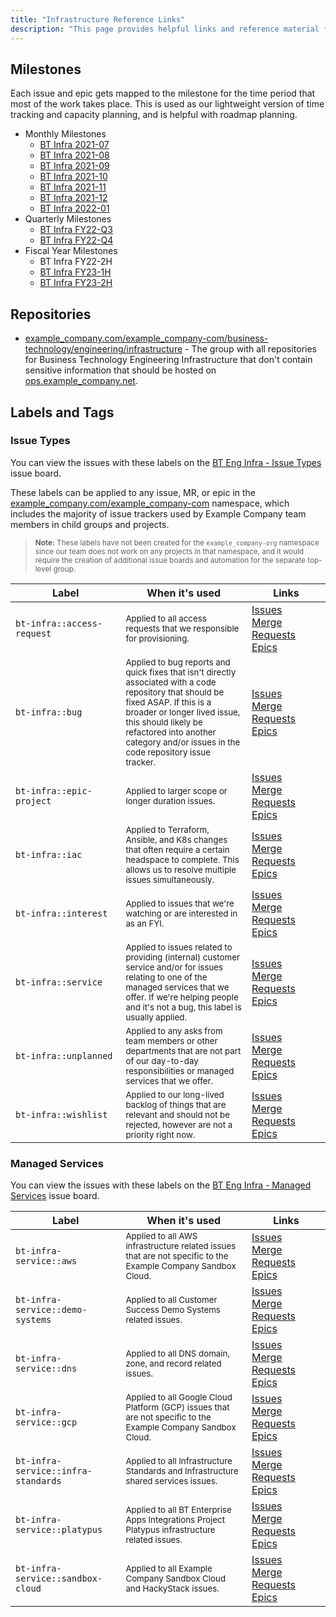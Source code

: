 ```yaml
---
title: "Infrastructure Reference Links"
description: "This page provides helpful links and reference material for the infrastructure team."
---
```


<link rel="stylesheet" type="text/css" href="/stylesheets/biztech.css" />

## Milestones

Each issue and epic gets mapped to the milestone for the time period that most of the work takes place. This is used as our lightweight version of time tracking and capacity planning, and is helpful with roadmap planning.

- Monthly Milestones
  - [BT Infra 2021-07](https://example_company.com/groups/example_company-com/business-technology/engineering/infrastructure/-/milestones/2)
  - [BT Infra 2021-08](https://example_company.com/groups/example_company-com/business-technology/engineering/infrastructure/-/milestones/3)
  - [BT Infra 2021-09](https://example_company.com/groups/example_company-com/business-technology/engineering/infrastructure/-/milestones/4)
  - [BT Infra 2021-10](https://example_company.com/groups/example_company-com/business-technology/engineering/infrastructure/-/milestones/5)
  - [BT Infra 2021-11](https://example_company.com/groups/example_company-com/business-technology/engineering/infrastructure/-/milestones/6)
  - [BT Infra 2021-12](https://example_company.com/groups/example_company-com/business-technology/engineering/infrastructure/-/milestones/7)
  - [BT Infra 2022-01](https://example_company.com/groups/example_company-com/business-technology/engineering/infrastructure/-/milestones/8)
- Quarterly Milestones
  - [BT Infra FY22-Q3](https://example_company.com/groups/example_company-com/business-technology/engineering/infrastructure/-/milestones/9)
  - [BT Infra FY22-Q4](https://example_company.com/groups/example_company-com/business-technology/engineering/infrastructure/-/milestones/10)
- Fiscal Year Milestones
  - BT Infra FY22-2H
  - [BT Infra FY23-1H](https://example_company.com/groups/example_company-com/business-technology/engineering/infrastructure/-/milestones/11)
  - [BT Infra FY23-2H](https://example_company.com/groups/example_company-com/business-technology/engineering/infrastructure/-/milestones/12)

## Repositories

- [example_company.com/example_company-com/business-technology/engineering/infrastructure](https://example_company.com/example_company-com/business-technology/engineering/infrastructure) - The group with all repositories for Business Technology Engineering Infrastructure that don't contain sensitive information that should be hosted on [ops.example_company.net](https://ops.example_company.net).

## Labels and Tags

### Issue Types

You can view the issues with these labels on the [BT Eng Infra - Issue Types](https://example_company.com/groups/example_company-com/-/boards/2870859) issue board.

These labels can be applied to any issue, MR, or epic in the [example_company.com/example_company-com](https://example_company.com/example_company-com) namespace, which includes the majority of issue trackers used by Example Company team members in child groups and projects.

> <small>**Note:** These labels have not been created for the `example_company-org` namespace since our team does not work on any projects in that namespace, and it would require the creation of additional issue boards and automation for the separate top-level group.</small>

<!-- This is an HTML table since multi-link links do not format well with Markdown tables. It cannot be indented due to Markdown indent formatting problems. -->
<table>
<thead>
<tr>
<th style="width: 35%;">Label</th>
<th style="width: 40%;">When it's used</th>
<th style="width: 25%;">Links</th>
</tr>
</thead>
<tbody>
<!-- bt-infra::access-request -->
<tr>
<td><code>bt-infra::access-request</code></td>
<td><small>Applied to all access requests that we responsible for provisioning.</small></td>
<td>
<a href="https://example_company.com/groups/example_company-com/-/issues?label_name%5B%5D=bt-infra%3A%3Aaccess-request">Issues</a><br />
<a href="https://example_company.com/groups/example_company-com/-/merge_requests?label_name%5B%5D=bt-infra%3A%3Aaccess-request">Merge Requests</a><br />
<a href="https://example_company.com/groups/example_company-com/-/epics?label_name%5B%5D=bt-infra%3A%3Aaccess-request">Epics</a>
</td>
</tr>
<!-- bt-infra::bug -->
<tr>
<td><code>bt-infra::bug</code></td>
<td><small>Applied to bug reports and quick fixes that isn't directly associated with a code repository that should be fixed ASAP. If this is a broader or longer lived issue, this should likely be refactored into another category and/or issues in the code repository issue tracker.</small></td>
<td>
<a href="https://example_company.com/groups/example_company-com/-/issues?label_name%5B%5D=bt-infra%3A%3Abug">Issues</a><br />
<a href="https://example_company.com/groups/example_company-com/-/merge_requests?label_name%5B%5D=bt-infra%3A%3Abug">Merge Requests</a><br />
<a href="https://example_company.com/groups/example_company-com/-/epics?label_name%5B%5D=bt-infra%3A%3Abug">Epics</a>
</td>
</tr>
<!-- bt-infra::epic-project -->
<tr>
<td><code>bt-infra::epic-project</code></td>
<td><small>Applied to larger scope or longer duration issues.</small></td>
<td>
<a href="https://example_company.com/groups/example_company-com/-/issues?label_name%5B%5D=bt-infra%3A%3Aepic-project">Issues</a><br />
<a href="https://example_company.com/groups/example_company-com/-/merge_requests?label_name%5B%5D=bt-infra%3A%3Aepic-project">Merge Requests</a><br />
<a href="https://example_company.com/groups/example_company-com/-/epics?label_name%5B%5D=bt-infra%3A%3Aepic-project">Epics</a>
</td>
</tr>
<!-- bt-infra::iac -->
<tr>
<td><code>bt-infra::iac</code></td>
<td><small>Applied to Terraform, Ansible, and K8s changes that often require a certain headspace to complete. This allows us to resolve multiple issues simultaneously.</small></td>
<td>
<a href="https://example_company.com/groups/example_company-com/-/issues?label_name%5B%5D=bt-infra%3A%3Aiac">Issues</a><br />
<a href="https://example_company.com/groups/example_company-com/-/merge_requests?label_name%5B%5D=bt-infra%3A%3Aiac">Merge Requests</a><br />
<a href="https://example_company.com/groups/example_company-com/-/epics?label_name%5B%5D=bt-infra%3A%3Aiac">Epics</a>
</td>
</tr>
<!-- bt-infra::interest -->
<tr>
<td><code>bt-infra::interest</code></td>
<td><small>Applied to issues that we're watching or are interested in as an FYI.</small></td>
<td>
<a href="https://example_company.com/groups/example_company-com/-/issues?label_name%5B%5D=bt-infra%3A%3Ainterest">Issues</a><br />
<a href="https://example_company.com/groups/example_company-com/-/merge_requests?label_name%5B%5D=bt-infra%3A%3Ainterest">Merge Requests</a><br />
<a href="https://example_company.com/groups/example_company-com/-/epics?label_name%5B%5D=bt-infra%3A%3Ainterest">Epics</a>
</td>
</tr>
<!-- bt-infra::service -->
<tr>
<td><code>bt-infra::service</code></td>
<td><small>Applied to issues related to providing (internal) customer service and/or for issues relating to one of the managed services that we offer. If we're helping people and it's not a bug, this label is usually applied.</small></td>
<td>
<a href="https://example_company.com/groups/example_company-com/-/issues?label_name%5B%5D=bt-infra%3A%3Aservice">Issues</a><br />
<a href="https://example_company.com/groups/example_company-com/-/merge_requests?label_name%5B%5D=bt-infra%3A%3Aservice">Merge Requests</a><br />
<a href="https://example_company.com/groups/example_company-com/-/epics?label_name%5B%5D=bt-infra%3A%3Aservice">Epics</a>
</td>
</tr>
<!-- bt-infra::unplanned -->
<tr>
<td><code>bt-infra::unplanned</code></td>
<td><small>Applied to any asks from team members or other departments that are not part of our day-to-day responsibilities or managed services that we offer.</small></td>
<td>
<a href="https://example_company.com/groups/example_company-com/-/issues?label_name%5B%5D=bt-infra%3A%3Aunplanned">Issues</a><br />
<a href="https://example_company.com/groups/example_company-com/-/merge_requests?label_name%5B%5D=bt-infra%3A%3Aunplanned">Merge Requests</a><br />
<a href="https://example_company.com/groups/example_company-com/-/epics?label_name%5B%5D=bt-infra%3A%3Aunplanned">Epics</a>
</td>
</tr>
<!-- bt-infra::wishlist -->
<tr>
<td><code>bt-infra::wishlist</code></td>
<td><small>Applied to our long-lived backlog of things that are relevant and should not be rejected, however are not a priority right now.</small></td>
<td>
<a href="https://example_company.com/groups/example_company-com/-/issues?label_name%5B%5D=bt-infra%3A%3Awishlist">Issues</a><br />
<a href="https://example_company.com/groups/example_company-com/-/merge_requests?label_name%5B%5D=bt-infra%3A%3Awishlist">Merge Requests</a><br />
<a href="https://example_company.com/groups/example_company-com/-/epics?label_name%5B%5D=bt-infra%3A%3Awishlist">Epics</a>
</td>
</tr>
</table>

### Managed Services

You can view the issues with these labels on the [BT Eng Infra - Managed Services](https://example_company.com/groups/example_company-com/-/boards/2871346) issue board.

<!-- This is an HTML table since multi-link links do not format well with Markdown tables. It cannot be indented due to Markdown indent formatting problems. -->
<table>
<thead>
<tr>
<th style="width: 35%;">Label</th>
<th style="width: 40%;">When it's used</th>
<th style="width: 25%;">Links</th>
</tr>
</thead>
<tbody>
<!-- bt-infra-service::aws -->
<tr>
<td><code>bt-infra-service::aws</code></td>
<td><small>Applied to all AWS infrastructure related issues that are not specific to the Example Company Sandbox Cloud.</small></td>
<td>
<a href="https://example_company.com/groups/example_company-com/-/issues?label_name%5B%5D=bt-infra-service%3A%3Aaws">Issues</a><br />
<a href="https://example_company.com/groups/example_company-com/-/merge_requests?label_name%5B%5D=bt-infra-service%3A%3Aaws">Merge Requests</a><br />
<a href="https://example_company.com/groups/example_company-com/-/merge_requests?label_name%5B%5D=bt-infra-service%3A%3Aaws">Epics</a>
</td>
</tr>
<!-- bt-infra-service::demo-systems -->
<tr>
<td><code>bt-infra-service::demo-systems</code></td>
<td><small>Applied to all Customer Success Demo Systems related issues.</small></td>
<td>
<a href="https://example_company.com/groups/example_company-com/-/issues?label_name%5B%5D=bt-infra-service%3A%3Ademo-systems">Issues</a><br />
<a href="https://example_company.com/groups/example_company-com/-/merge_requests?label_name%5B%5D=bt-infra-service%3A%3Ademo-systems">Merge Requests</a><br />
<a href="https://example_company.com/groups/example_company-com/-/merge_requests?label_name%5B%5D=bt-infra-service%3A%3Ademo-systems">Epics</a>
</td>
</tr>
<!-- bt-infra-service::dns -->
<tr>
<td><code>bt-infra-service::dns</code></td>
<td><small>Applied to all DNS domain, zone, and record related issues.</small></td>
<td>
<a href="https://example_company.com/groups/example_company-com/-/issues?label_name%5B%5D=bt-infra-service%3A%3Adns-zones">Issues</a><br />
<a href="https://example_company.com/groups/example_company-com/-/merge_requests?label_name%5B%5D=bt-infra-service%3A%3Adns-zones">Merge Requests</a><br />
<a href="https://example_company.com/groups/example_company-com/-/merge_requests?label_name%5B%5D=bt-infra-service%3A%3Adns-zones">Epics</a>
</td>
</tr>
<!-- bt-infra-service::gcp -->
<tr>
<td><code>bt-infra-service::gcp</code></td>
<td><small>Applied to all Google Cloud Platform (GCP) issues that are not specific to the Example Company Sandbox Cloud.</small></td>
<td>
<a href="https://example_company.com/groups/example_company-com/-/issues?label_name%5B%5D=bt-infra-service%3A%3Agcp">Issues</a><br />
<a href="https://example_company.com/groups/example_company-com/-/merge_requests?label_name%5B%5D=bt-infra-service%3A%3Agcp">Merge Requests</a><br />
<a href="https://example_company.com/groups/example_company-com/-/merge_requests?label_name%5B%5D=bt-infra-service%3A%3Agcp">Epics</a>
</td>
</tr>
<!-- bt-infra-service::infra-standards -->
<tr>
<td><code>bt-infra-service::infra-standards</code></td>
<td><small>Applied to all Infrastructure Standards and Infrastructure shared services issues.</small></td>
<td>
<a href="https://example_company.com/groups/example_company-com/-/issues?label_name%5B%5D=bt-infra-service%3A%3Ainfra-standards">Issues</a><br />
<a href="https://example_company.com/groups/example_company-com/-/merge_requests?label_name%5B%5D=bt-infra-service%3A%3Ainfra-standards">Merge Requests</a><br />
<a href="https://example_company.com/groups/example_company-com/-/merge_requests?label_name%5B%5D=bt-infra-service%3A%3Ainfra-standards">Epics</a>
</td>
</tr>
<!-- bt-infra-service::platypus -->
<tr>
<td><code>bt-infra-service::platypus</code></td>
<td><small>Applied to all BT Enterprise Apps Integrations Project Platypus infrastructure related issues.</small></td>
<td>
<a href="https://example_company.com/groups/example_company-com/-/issues?label_name%5B%5D=bt-infra-service%3A%3Aplatypus">Issues</a><br />
<a href="https://example_company.com/groups/example_company-com/-/merge_requests?label_name%5B%5D=bt-infra-service%3A%3Aplatypus">Merge Requests</a><br />
<a href="https://example_company.com/groups/example_company-com/-/merge_requests?label_name%5B%5D=bt-infra-service%3A%3Aplatypus">Epics</a>
</td>
</tr>
<!-- bt-infra-service::sandbox-cloud -->
<tr>
<td><code>bt-infra-service::sandbox-cloud</code></td>
<td><small>Applied to all Example Company Sandbox Cloud and HackyStack issues.</small></td>
<td>
<a href="https://example_company.com/groups/example_company-com/-/issues?label_name%5B%5D=bt-infra-service%3A%3Asandbox-cloud">Issues</a><br />
<a href="https://example_company.com/groups/example_company-com/-/merge_requests?label_name%5B%5D=bt-infra-service%3A%3Asandbox-cloud">Merge Requests</a><br />
<a href="https://example_company.com/groups/example_company-com/-/merge_requests?label_name%5B%5D=bt-infra-service%3A%3Asandbox-cloud">Epics</a>
</td>
</tr>
</table>
